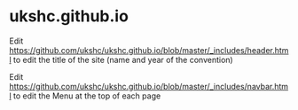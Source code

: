 # ukshc.github.io
Edit https://github.com/ukshc/ukshc.github.io/blob/master/_includes/header.html to edit the title of the site (name and year of the convention)

Edit https://github.com/ukshc/ukshc.github.io/blob/master/_includes/navbar.html to edit the Menu at the top of each page
